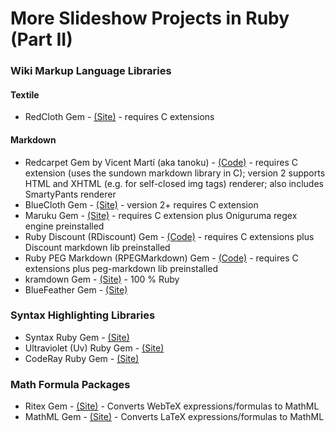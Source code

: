 # More Slideshow Projects in Ruby (Part II)


### Wiki Markup Language Libraries

#### Textile

* RedCloth Gem - [(Site)](http://redcloth.org) - requires C extensions

#### Markdown 

* Redcarpet Gem by Vicent Martí (aka tanoku) - [(Code)](https://github.com/tanoku/redcarpet) - requires C extension (uses the sundown markdown library in C); version 2 supports HTML and XHTML (e.g. for self-closed img tags) renderer; also includes SmartyPants renderer 
* BlueCloth Gem - [(Site)](http://deveiate.org/projects/BlueCloth) - version 2+ requires C extension
* Maruku Gem - [(Site)](http://maruku.rubyforge.org) - requires C extension plus Oniguruma regex engine preinstalled
* Ruby Discount (RDiscount) Gem - [(Code)](http://github.com/rtomayko/rdiscount) - requires C extensions plus Discount markdown lib preinstalled
* Ruby PEG Markdown (RPEGMarkdown) Gem - [(Code)](http://github.com/rtomayko/rpeg-markdown) - requires C extensions plus peg-markdown lib preinstalled
* kramdown Gem - [(Site)](http://kramdown.rubyforge.org) - 100 % Ruby
* BlueFeather Gem - [(Site)](http://ruby.morphball.net/bluefeather/)


### Syntax Highlighting Libraries

* Syntax Ruby Gem - [(Site)](http://syntax.rubyforge.org)
* Ultraviolet (Uv) Ruby Gem - [(Site)](http://ultraviolet.rubyforge.org)
* CodeRay Ruby Gem - [(Site)](http://coderay.rubychan.de)


### Math Formula Packages

* Ritex Gem - [(Site)](http://ritex.rubyforge.org) - Converts WebTeX expressions/formulas to MathML
* MathML Gem - [(Site)](http://mathml.rubyforge.org) - Converts LaTeX expressions/formulas to MathML

